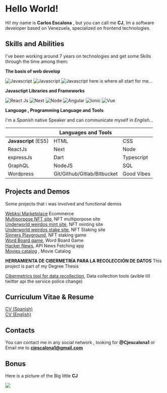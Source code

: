 
# Hello World!

Hi!  my name is **Carlos Escalona** , but you can call me **CJ**, Im a software developer based on Venezuela, specialized on frontend technologies.
 
 ## Skills and Abilities 
 I've been working around 7 years on technologies and get some Skills through the time among them:
 
 **The basis of web develop** 
 
![Javascript](https://img.shields.io/badge/HTML-High-brightgreen)  ![Javascript](https://img.shields.io/badge/CSS-High-brightgreen)  ![Javascript](https://img.shields.io/badge/Javascript-High-brightgreen)
here is where all start for me...

**Javasctipt Libraries and Frameworks**


![React Js](https://img.shields.io/badge/ReactJS-High-green) ![Next](https://img.shields.io/badge/Next-High-green)  ![Node](https://img.shields.io/badge/Node-Mid/Low-yellow)  ![Angular](https://img.shields.io/badge/Angular-Low-orange) ![Ionic](https://img.shields.io/badge/Ionic-Low-orange) ![Vue](https://img.shields.io/badge/VUE-Low-orange)

**Language , Programming Language and Tools** 

I'm a *Spanish* native Speaker and can communicate myself in *English*...

|                |Languages   and Tools |                              |
|----------------|-------------------------------|-----------------------------|
|**Javascript** (ES5)|HTML         | CSS |
| ReactJs | Next | Node |
|expressJs  | Dart             |    Typescript       |
|	GraphQL  	|  NodeJS  | SQL  |
|Wordpress | Git/Github/Gitlab/Bitbucket | Good Vibes |

  

## Projects and Demos

Some projects that i was involved and functional demos

[Webksi Marketplace](https://webksi.com/)  Ecommerce   
[Multiporpose NFT site](https://cjescalona1.github.io/weirdos-clean/), NFT multiporpose site    
[Underworld weirdos mint site](https://cjescalona1.github.io/mint-site-v2/), NFT minting site    
[Underworld weirdos stake site](https://stake.underworldweirdos.com/), NFT Staking site  
[Sinners Playground](https://sinnersplayground.wtf/), NFT staking game   
[Word Board game](https://sharp-goldberg-4b537f.netlify.app/), Word Board Game     
[Hacker News](https://vibrant-hoover-1c5625.netlify.app/), API News Fetching app  
[Movies catalog](https://cjescalona1.github.io/movies-fe/)  , Movie Catalog  
  
  
**HERRAMIENTA DE CIBERMETRÍA PARA LA RECOLECCIÓN DE DATOS**
This project is part of my Degree Thesis  

[Cibermetrics tool for data recollection](https://tegclient.netlify.app/), Data collection tools (avible till twitter api the service police change)

## Curriculum Vitae & Resume
 
[CV (Spanish)](https://drive.google.com/file/d/1T-b9s-oVd7ttykMOir_9S7ER7_vBkprc/view?usp=sharing)  
[CV (English)](https://drive.google.com/file/d/1FProaOxujc_7v49F-p29NemxmQ4kSRmT/view?usp=sharing) 

## Contacts 
You can contact me in any social network , looking for **@Cjescalona1**
or Email me  to  **cjescalona1@gmail.com**
 
 
 ## Bonus 

Here is a picture of the Big little  **CJ** 

 
![](https://pbs.twimg.com/media/FOqY9-XXEAQwv7g?format=jpg&name=large)

